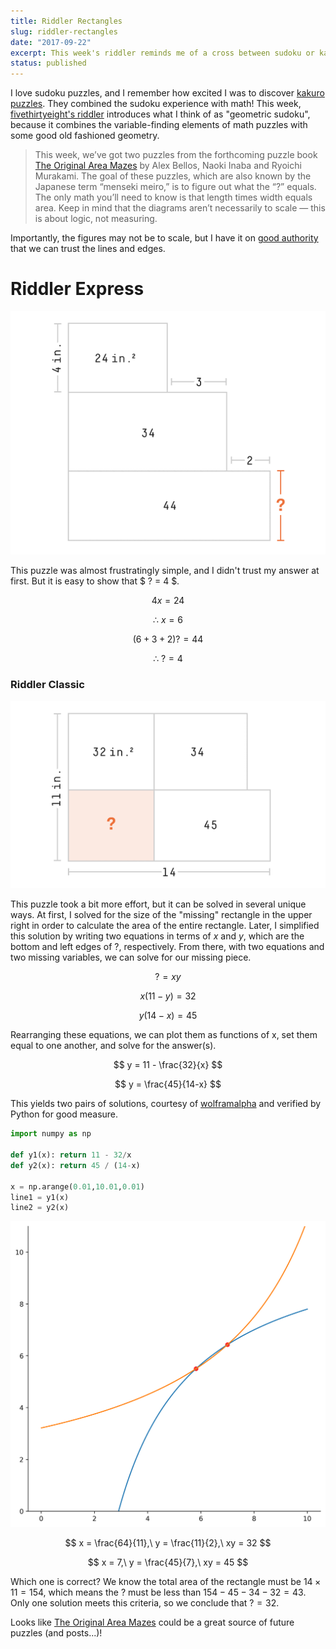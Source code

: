 ```yaml
---
title: Riddler Rectangles
slug: riddler-rectangles
date: "2017-09-22"
excerpt: This week's riddler reminds me of a cross between sudoku or kakuro puzzles and some good old fashioned geometry... you might call them geometric sudoku puzzles!
status: published
---
```


I love sudoku puzzles, and I remember how excited I was to discover <a href="https://en.wikipedia.org/wiki/Kakuro">kakuro puzzles</a>. They combined the sudoku experience with math! This week, <a href="https://fivethirtyeight.com/features/how-do-you-like-these-rectangles/">fivethirtyeight's riddler</a> introduces what I think of as "geometric sudoku", because it combines the variable-finding elements of math puzzles with some good old fashioned geometry.

<blockquote>
This week, we’ve got two puzzles from the forthcoming puzzle book <a href="https://theexperimentpublishing.com/catalogs/fall-2017/the-original-area-mazes/">The Original Area Mazes</a> by Alex Bellos, Naoki Inaba and Ryoichi Murakami. The goal of these puzzles, which are also known by the Japanese term “menseki meiro,” is to figure out what the “?” equals. The only math you’ll need to know is that length times width equals area. Keep in mind that the diagrams aren’t necessarily to scale — this is about logic, not measuring.
</blockquote>

Importantly, the figures may not be to scale, but I have it on <a href="https://twitter.com/ollie/status/911240547951693824">good authority</a> that we can trust the lines and edges.

# Riddler Express

<img src="src/assets/img/riddler-rectangles1.png">

This puzzle was almost frustratingly simple, and I didn't trust my answer at first. But it is easy to show that $ ? = 4 $.

$$ 4x = 24 $$

$$ \therefore\ x = 6 $$

$$ (6 + 3 + 2)? = 44 $$

$$ \therefore\ ? = 4 $$

### Riddler Classic

<img src="src/assets/img/riddler-rectangles2.png">

This puzzle took a bit more effort, but it can be solved in several unique ways. At first, I solved for the size of the "missing" rectangle in the upper right in order to calculate the area of the entire rectangle. Later, I simplified this solution by writing two equations in terms of $x$ and $y$, which are the bottom and left edges of $?$, respectively. From there, with two equations and two missing variables, we can solve for our missing piece.

$$ ? = xy $$

$$ x(11-y) = 32 $$

$$ y(14-x) = 45 $$

Rearranging these equations, we can plot them as functions of x, set them equal to one another, and solve for the answer(s).

$$ y = 11 - \frac{32}{x} $$

$$ y = \frac{45}{14-x} $$

This yields two pairs of solutions, courtesy of <a href="https://www.wolframalpha.com/input/?i=x(11-y)%3D32,+(14-x)y+%3D45">wolframalpha</a> and verified by Python for good measure.

```python
import numpy as np

def y1(x): return 11 - 32/x
def y2(x): return 45 / (14-x)

x = np.arange(0.01,10.01,0.01)
line1 = y1(x)
line2 = y2(x)
```

<img src="src/assets/img/riddler-rectangles3.png">

$$ x = \frac{64}{11},\ y = \frac{11}{2},\ xy = 32 $$

$$ x = 7,\ y = \frac{45}{7},\ xy = 45 $$

Which one is correct? We know the total area of the rectangle must be $14\times{11} = 154$, which means the $?$ must be less than $154 - 45 - 34 - 32 = 43$. Only one solution meets this criteria, so we conclude that $? = 32$.

Looks like <a href="https://theexperimentpublishing.com/catalogs/fall-2017/the-original-area-mazes/">The Original Area Mazes</a> could be a great source of future puzzles (and posts...)!
